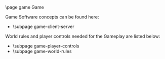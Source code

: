 \page game Game

Game Software concepts can be found here:

* \subpage game-client-server

World rules and player controls needed for the Gameplay are listed below:

* \subpage game-player-controls
* \subpage game-world-rules

